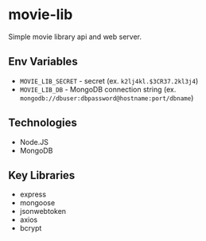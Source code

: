 # movie-lib
Simple movie library api and web server.

## Env Variables
- `MOVIE_LIB_SECRET` - secret (ex. `k2lj4kl.$3CR37.2kl3j4`)
- `MOVIE_LIB_DB` - MongoDB connection string (ex. `mongodb://dbuser:dbpassword@hostname:port/dbname`)


## Technologies
- Node.JS
- MongoDB

## Key Libraries
- express
- mongoose
- jsonwebtoken
- axios
- bcrypt
